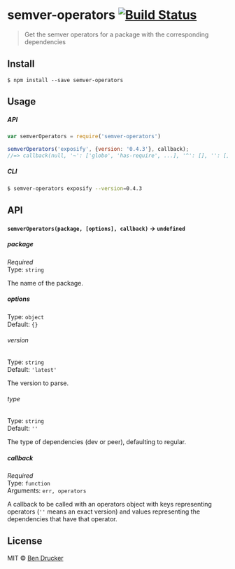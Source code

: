 # semver-operators [![Build Status](https://travis-ci.org/bendrucker/semver-operators.svg?branch=master)](https://travis-ci.org/bendrucker/semver-operators)

> Get the semver operators for a package with the corresponding dependencies


## Install

```
$ npm install --save semver-operators
```

## Usage

##### API

```js
var semverOperators = require('semver-operators')

semverOperators('exposify', {version: '0.4.3'}, callback);
//=> callback(null, '~': ['globo', 'has-require', ...], '^': [], '': []})
```

##### CLI

```sh
$ semver-operators exposify --version=0.4.3
```

## API

#### `semverOperators(package, [options], callback)` -> `undefined`

##### package

*Required*  
Type: `string`

The name of the package.

##### options

Type: `object`  
Default: `{}`

###### version

Type: `string`  
Default: `'latest'`

The version to parse.

###### type

Type: `string`  
Default: `''`

The type of dependencies (dev or peer), defaulting to regular.

##### callback

*Required*  
Type: `function`  
Arguments: `err, operators`

A callback to be called with an operators object with keys representing operators (`''` means an exact version) and values representing the dependencies that have that operator.

## License

MIT © [Ben Drucker](http://bendrucker.me)
